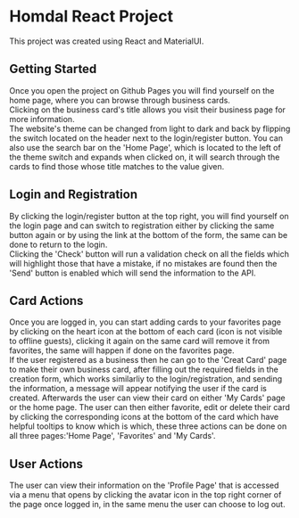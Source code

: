 # Homdal React Project

This project was created using React and MaterialUI.

## Getting Started

Once you open the project on Github Pages you will find yourself on the home page,
where you can browse through business cards.\
Clicking on the business card's title allows you visit their business page for more information.\
The website's theme can be changed from light to dark and back by flipping the switch located on the header next to the login/register button.
You can also use the search bar on the 'Home Page', which is located to the left of the theme switch and expands when clicked on, it will
search through the cards to find those whose title matches to the value given.

## Login and Registration

By clicking the login/register button at the top right, you will find yourself on the login page
and can switch to registration either by clicking the same button again or by using the link at the bottom of the form,
the same can be done to return to the login.\
Clicking the 'Check' button will run a validation check on all the fields which will highlight those that have a mistake,
if no mistakes are found then the 'Send' button is enabled which will send the information to the API.

## Card Actions

Once you are logged in, you can start adding cards to your favorites page by clicking on the heart icon at the bottom of each card (icon is not visible to offline guests),
clicking it again on the same card will remove it from favorites, the same will happen if done on the favorites page.\
If the user registered as a business then he can go to the 'Creat Card' page to make their own business card,
after filling out the required fields in the creation form, which works similarliy to the login/registration, and sending the information,
a message will appear notifying the user if the card is created. Afterwards the user can view their card on either 'My Cards' page or the home page.
The user can then either favorite, edit or delete their card by clicking the corresponding icons at the bottom of the card which have helpful tooltips to know which is which,
these three actions can be done on all three pages:'Home Page', 'Favorites' and 'My Cards'.

## User Actions

The user can view their information on the 'Profile Page' that is accessed via a menu that opens by clicking the avatar icon in the top right corner of the page once logged in,
in the same menu the user can choose to log out.


